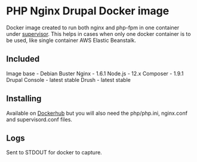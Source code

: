 # PHP Nginx Drupal Docker image
Docker image created to run both nginx and php-fpm in one container under
[supervisor](http://supervisord.org/index.html). This helps in cases when only
one docker container is to be used, like single container AWS Elastic Beanstalk.

## Included
Image base - Debian Buster
Nginx - 1.6.1
Node.js - 12.x
Composer - 1.9.1
Drupal Console - latest stable
Drush - latest stable

## Installing
Available on [Dockerhub](https://hub.docker.com/r/bixal/php-nginx-drupal) but
you will also need the php/php.ini, nginx.conf and supervisord.conf files.

## Logs
Sent to STDOUT for docker to capture.
